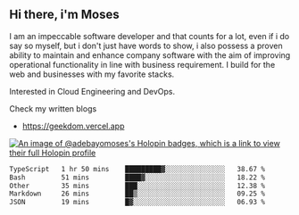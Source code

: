 ## Hi there, i'm Moses

I am an impeccable software developer and that counts for a lot, even if i do say so myself, but i don't just have words to show, i also possess a proven ability to maintain and enhance company software with the aim of improving operational functionality in line with business requirement. I build for the web and businesses with my favorite stacks.

Interested in Cloud Engineering and DevOps.

Check my written blogs
- https://geekdom.vercel.app

[![An image of @adebayomoses's Holopin badges, which is a link to view their full Holopin profile](https://holopin.me/adebayomoses)](https://holopin.io/@adebayomoses)

<!--START_SECTION:waka-->

```txt
TypeScript   1 hr 50 mins    █████████▓░░░░░░░░░░░░░░░   38.67 %
Bash         51 mins         ████▓░░░░░░░░░░░░░░░░░░░░   18.22 %
Other        35 mins         ███░░░░░░░░░░░░░░░░░░░░░░   12.38 %
Markdown     26 mins         ██▒░░░░░░░░░░░░░░░░░░░░░░   09.25 %
JSON         19 mins         █▓░░░░░░░░░░░░░░░░░░░░░░░   06.93 %
```

<!--END_SECTION:waka-->
